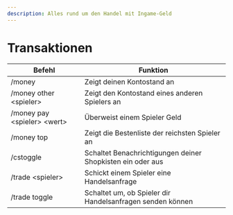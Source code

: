 ```yaml
---
description: Alles rund um den Handel mit Ingame-Geld
---
```


# Transaktionen

| Befehl                        | Funktion                                                   |
| ----------------------------- | ---------------------------------------------------------- |
| /money                        | Zeigt deinen Kontostand an                                 |
| /money other \<spieler>       | Zeigt den Kontostand eines anderen Spielers an             |
| /money pay \<spieler> \<wert> | Überweist einem Spieler Geld                               |
| /money top                    | Zeigt die Bestenliste der reichsten Spieler an             |
| /cstoggle                     | Schaltet Benachrichtigungen deiner Shopkisten ein oder aus |
| /trade \<spieler>             | Schickt einem Spieler eine Handelsanfrage                  |
| /trade toggle                 | Schaltet um, ob Spieler dir Handelsanfragen senden können  |
